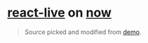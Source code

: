# [react-live](https://github.com/FormidableLabs/react-live) on [now](https://react-live.now.sh/)
> Source picked and modified from [demo](https://github.com/FormidableLabs/react-live/tree/master/demo).
